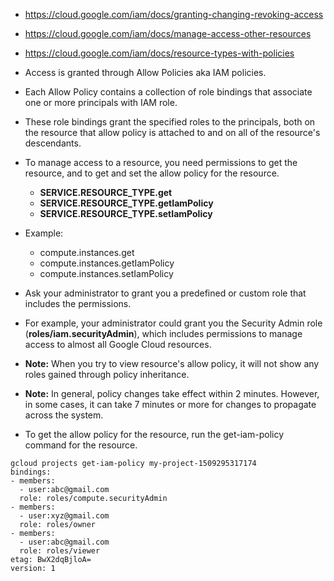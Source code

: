 - https://cloud.google.com/iam/docs/granting-changing-revoking-access
- https://cloud.google.com/iam/docs/manage-access-other-resources
- https://cloud.google.com/iam/docs/resource-types-with-policies

- Access is granted through Allow Policies aka IAM policies.
- Each Allow Policy contains a collection of role bindings that associate one or more principals with IAM role.
- These role bindings grant the specified roles to the principals, both on the resource that allow policy is attached
  to and on all of the resource's descendants.
- To manage access to a resource, you need permissions to get the resource, and to get and set the allow policy for the resource.
    - **SERVICE.RESOURCE_TYPE.get**
    - **SERVICE.RESOURCE_TYPE.getIamPolicy**
    - **SERVICE.RESOURCE_TYPE.setIamPolicy**
- Example:
    - compute.instances.get
    - compute.instances.getIamPolicy
    - compute.instances.setIamPolicy
- Ask your administrator to grant you a predefined or custom role that includes the permissions.
- For example, your administrator could grant you the Security Admin role (**roles/iam.securityAdmin**),
  which includes permissions to manage access to almost all Google Cloud resources.
- **Note:** When you try to view resource's allow policy, it will not show any roles gained through policy inheritance.
- **Note:** In general, policy changes take effect within 2 minutes. However, in some cases, it can take 7 minutes or more for changes to propagate across the system.
- To get the allow policy for the resource, run the get-iam-policy command for the resource.
```
gcloud projects get-iam-policy my-project-1509295317174
bindings:
- members:
  - user:abc@gmail.com
  role: roles/compute.securityAdmin
- members:
  - user:xyz@gmail.com
  role: roles/owner
- members:
  - user:abc@gmail.com
  role: roles/viewer
etag: BwX2dqBjloA=
version: 1
```